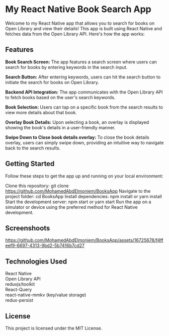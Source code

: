 # My React Native Book Search App

Welcome to my React Native app that allows you to search for books on Open Library and view their details! This app is built using React Native and fetches data from the Open Library API. Here's how the app works:

## Features

**Book Search Screen:** The app features a search screen where users can search for books by entering keywords in the search input.

**Search Button:** After entering keywords, users can hit the search button to initiate the search for books on Open Library.

**Backend API Integration:** The app communicates with the Open Library API to fetch books based on the user's search keywords.

**Book Selection:** Users can tap on a specific book from the search results to view more details about that book.

**Overlay Book Details:** Upon selecting a book, an overlay is displayed showing the book's details in a user-friendly manner.

**Swipe Down to Close book details overlay:** To close the book details overlay, users can simply swipe down, providing an intuitive way to navigate back to the search results.

## Getting Started

Follow these steps to get the app up and running on your local environment:

Clone this repository: git clone https://github.com/MohamedAbdElmoniem/BooksApp
Navigate to the project folder: cd BooksApp
Install dependencies: npm install or yarn install
Start the development server: npm start or yarn start
Run the app on a simulator or device using the preferred method for React Native development.

## Screenshoots
https://github.com/MohamedAbdElmoniem/BooksApp/assets/16725678/f4ffeef9-6697-4313-9bd2-5b7416b7cd27

## Technologies Used

React Native\
Open Library API\
reduxjs/toolkit\
React-Query\
react-native-mmkv (key/value storage)\
redux-persist

## License

This project is licensed under the MIT License.
